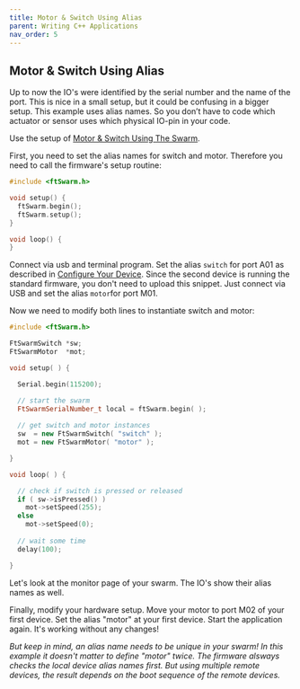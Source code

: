 ```yaml
---
title: Motor & Switch Using Alias
parent: Writing C++ Applications
nav_order: 5
---
```


## Motor & Switch Using Alias

Up to now the IO's were identified by the serial number and the name of the port. This is nice in a small setup, but it could be confusing in a bigger setup.
This example uses alias names. So you don’t have to code which actuator or sensor uses which physical IO-pin in your code.

Use the setup of [Motor & Switch Using The Swarm](3_MotorSwitchSwarm).

First, you need to set the alias names for switch and motor. Therefore you need to call the firmware's setup routine:

```cpp
#include <ftSwarm.h>

void setup() {
  ftSwarm.begin();
  ftSwarm.setup();
}

void loop() {
}
```

Connect via usb and terminal program. Set the alias `switch` for port A01 as described in [Configure Your Device](../setup/30_configure_your_device).
Since the second device is running the standard firmware, you don't need to upload this snippet. Just connect via USB and set the alias `motor`for port M01.

Now we need to modify both lines to instantiate switch and motor:

```cpp
#include <ftSwarm.h>

FtSwarmSwitch *sw;
FtSwarmMotor  *mot;

void setup( ) {

  Serial.begin(115200);

  // start the swarm
  FtSwarmSerialNumber_t local = ftSwarm.begin( );
  
  // get switch and motor instances
  sw  = new FtSwarmSwitch( "switch" );
  mot = new FtSwarmMotor( "motor" );

}

void loop( ) {

  // check if switch is pressed or released
  if ( sw->isPressed() )
    mot->setSpeed(255);
  else
    mot->setSpeed(0);
  
  // wait some time
  delay(100);

}
```

Let's look at the monitor page of your swarm. The IO's show their alias names as well.

Finally, modify your hardware setup. Move your motor to port M02 of your first device. Set the alias "motor" at your first device. Start the application again. 
It's working without any changes!

*But keep in mind, an alias name needs to be unique in your swarm! In this example it doesn't matter to define "motor" twice. 
The firmware alsways checks the local device alias names first. But using multiple remote devices, the result depends on the boot sequence of the remote devices.*
 
